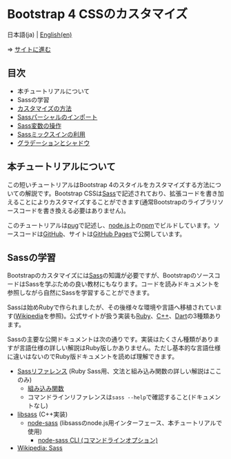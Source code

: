 # Bootstrap 4 CSSのカスタマイズ

日本語(ja) | [English(en)](README.md)

⇒ [サイトに進む](http://higuma.github.io/bootstrap-4-css-customization/ja/)

## 目次

* 本チュートリアルについて
* Sassの学習
* [カスタマイズの方法](http://higuma.github.io/bootstrap-4-css-customization/en/howto.html)
* [Sassパーシャルのインポート](http://higuma.github.io/bootstrap-4-css-customization/en/partials.html)
* [Sass変数の操作](http://higuma.github.io/bootstrap-4-css-customization/en/variables.html)
* [Sassミックスインの利用](http://higuma.github.io/bootstrap-4-css-customization/en/mixins.html)
* [グラデーションとシャドウ](http://higuma.github.io/bootstrap-4-css-customization/en/gradient+shadow.html)

## 本チュートリアルについて

この短いチュートリアルはBootstrap 4のスタイルをカスタマイズする方法についての解説です。Bootstrap CSSは[Sass](https://sass-lang.com/)で記述されており、拡張コードを書き加えることによりカスタマイズすることができます(通常Bootstrapのライブラリソースコードを書き換える必要はありません)。

このチュートリアルは[pug](https://pugjs.org/)で記述し、[node.js](https://pugjs.org/)上の[npm](https://npmjs.org/)でビルドしています。ソースコードは[GitHub](https://github.com/)、サイトは[GitHub Pages](https://pages.github.com/)で公開しています。

## Sassの学習

Bootstrapのカスタマイズには[Sass](https://sass-lang.com/)の知識が必要ですが、BootstrapのソースコードはSassを学ぶための良い教材にもなります。コードを読みドキュメントを参照しながら自然にSassを学習することができます。

Sassは始めRubyで作られましたが、その後様々な環境や言語へ移植されています([Wikipedia](https://ja.wikipedia.org/wiki/Sass)を参照)。公式サイトが扱う実装も[Ruby](https://sass-lang.com/ruby-sass)、[C++](https://sass-lang.com/libsass)、[Dart](https://sass-lang.com/dart-sass)の3種類あります。

Sassの主要な公開ドキュメントは次の通りです。実装はたくさん種類がありますが言語仕様の詳しい解説はRuby版しかありません。ただし基本的な言語仕様に違いはないのでRuby版ドキュメントを読めば理解できます。

* [Sassリファレンス](https://sass-lang.com/documentation/file.SASS_REFERENCE.html) (Ruby Sass用、文法と組み込み関数の詳しい解説はここのみ)
    * [組み込み関数](https://sass-lang.com/documentation/Sass/Script/Functions.html)
    * コマンドラインリファレンスは`sass --help`で確認すること(ドキュメントなし)
* [libsass](https://github.com/sass/libsass) (C++実装)
    * [node-sass](https://github.com/sass/node-sass) (libsassのnode.js用インターフェース、本チュートリアルで使用)
        * [node-sass CLI (コマンドラインオプション)](https://github.com/sass/node-sass#command-line-interface)
* [Wikipedia: Sass](https://ja.wikipedia.org/wiki/Sass)
